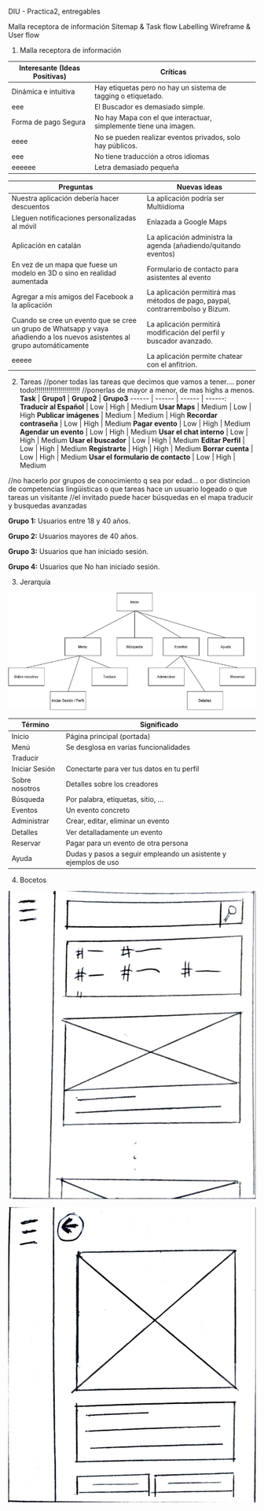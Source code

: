 DIU - Practica2, entregables

Malla receptora de información 
Sitemap & Task flow 
Labelling 
Wireframe & User flow 

1. Malla receptora de información

**Interesante (Ideas Positivas)** | **Críticas**
| ------------- | -------
  Dinámica e intuitiva |  Hay etiquetas pero no hay un sistema de tagging o etiquetado.
  eee     | El Buscador es demasiado simple.
  Forma de pago Segura |  No hay Mapa con el que interactuar, simplemente tiene una imagen.
   eeee |  No se pueden realizar eventos privados, solo hay públicos.
      eee              | No tiene traducción a otros idiomas
   eeeeee              |   Letra demasiado pequeña    
   
   
  **Preguntas** | **Nuevas ideas**
| ------------- | -------
  Nuestra aplicación debería hacer descuentos |  La aplicación podría ser Multiidioma
  Lleguen notificaciones personalizadas al móvil |  Enlazada a  Google Maps
  Aplicación en catalán |  La aplicación administra la agenda (añadiendo/quitando eventos)
  En vez de un mapa que fuese un modelo en 3D o sino en realidad aumentada |  Formulario de contacto para asistentes al evento
  Agregar a mis amigos del Facebook a la aplicación  | La aplicación permitirá mas métodos de pago, paypal, contrarrembolso y Bizum.
   Cuando se cree un evento que se cree un grupo de Whatsapp y vaya añadiendo a los nuevos asistentes al grupo automáticamente | La aplicación permitirá modificación del perfil y buscador avanzado.
  eeeee | La aplicación permite chatear con el anfitrion.

  
2. Tareas
 //poner todas las tareas que decimos que vamos a tener.... poner todo!!!!!!!!!!!!!!!!!!!!!!!
 //ponerlas de mayor a menor, de mas highs a menos.
  **Task**                    | **Grupo1**  | **Grupo2** | **Grupo3**
  ------                  | ------  | ------ | ------:
  **Traducir al Español** | Low     | High   | Medium
  **Usar Maps**           | Medium  | Low    | High
  **Publicar imágenes**   | Medium  | Medium | High
  **Recordar contraseña** | Low     | High   | Medium
  **Pagar evento**        | Low     | High   | Medium
  **Agendar un evento** | Low     | High   | Medium
  **Usar el chat interno** | Low     | High   | Medium
  **Usar el buscador** | Low     | High   | Medium
  **Editar Perfil** | Low     | High   | Medium
  **Registrarte** | High    | High   | Medium
  **Borrar cuenta** | Low     | High   | Medium
  **Usar el formulario de contacto** | Low     | High   | Medium




//no hacerlo por grupos de conocimiento q sea por edad... o por distincion de competencias lingüisticas o que tareas hace un usuario logeado o que tareas un visitante //el invitado puede hacer búsquedas en el mapa traducir y busquedas avanzadas
  
  **Grupo 1:** Usuarios entre 18 y 40 años.
  
  **Grupo 2:** Usuarios mayores de 40 años.
  
  **Grupo 3:** Usuarios que han iniciado sesión.
  
  **Grupo 4:** Usuarios que No han iniciado sesión.


  
3. Jerarquía

![Jerarquia](../img/jerarquia.jpg)

**Término** | **Significado**     
| ------------- | -------
  Inicio  | Página principal (portada)
  Menú    | Se desglosa en varias funcionalidades
  Traducir  |
  Iniciar Sesión   | Conectarte para ver tus datos en tu perfil
  Sobre nosotros  | Detalles sobre los creadores
  Búsqueda  | Por palabra, etiquetas, sitio, …
  Eventos  | Un evento concreto
  Administrar  | Crear, editar, eliminar un evento
  Detalles  | Ver detalladamente un evento
  Reservar  | Pagar para un evento de otra persona
  Ayuda  | Dudas y pasos a seguir empleando un asistente y ejemplos de uso
  
  
4. Bocetos




![Pantalla princiapl](../img/boceto1.jpg)

![Evento](../img/boceto2.jpg)



